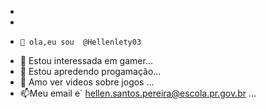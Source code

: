 -  
-   
-     👋 ola,eu sou  @Hellenlety03
- 👀 Estou interessada em gamer...
- 🌱 Estou apredendo progamação...
- 💞️ Amo ver videos sobre jogos   ...
- 📫Meu email e´ hellen.santos.pereira@escola.pr.gov.br  ...

<!---
Hellenlety03/Hellenlety03 is a ✨ special ✨ repository because its `README.md` (this file) appears on your GitHub profile.
You can click the Preview link to take a look at your changes.
--->
  
